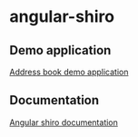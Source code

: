 angular-shiro
=============


Demo application
---------
[Address book demo application](http://gnavarro77.github.io/angular-shiro)


Documentation
---------
[Angular shiro documentation](http://gnavarro77.github.io/angular-shiro/docs)